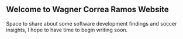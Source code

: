 ## Welcome to Wagner Correa Ramos Website

Space to share about some software development findings and soccer insights, I hope to have time to begin writing soon.
